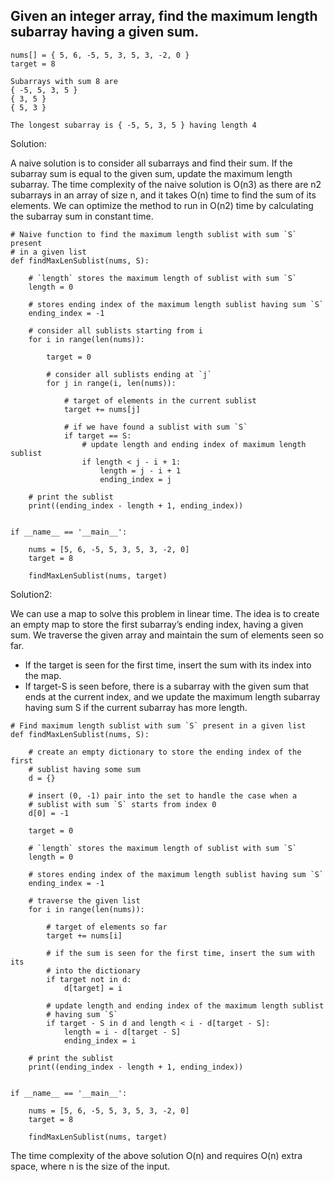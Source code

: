 ## Given an integer array, find the maximum length subarray having a given sum.
```
nums[] = { 5, 6, -5, 5, 3, 5, 3, -2, 0 }
target = 8  

Subarrays with sum 8 are 
{ -5, 5, 3, 5 }
{ 3, 5 }
{ 5, 3 } 

The longest subarray is { -5, 5, 3, 5 } having length 4
```

Solution:

A naive solution is to consider all subarrays and find their sum. If the subarray sum is equal to the given sum, update the maximum length subarray. The time complexity of the naive solution is O(n3) as there are n2 subarrays in an array of size n, and it takes O(n) time to find the sum of its elements. We can optimize the method to run in O(n2) time by calculating the subarray sum in constant time.

```
# Naive function to find the maximum length sublist with sum `S` present
# in a given list
def findMaxLenSublist(nums, S):
 
    # `length` stores the maximum length of sublist with sum `S`
    length = 0
 
    # stores ending index of the maximum length sublist having sum `S`
    ending_index = -1
 
    # consider all sublists starting from i
    for i in range(len(nums)):
 
        target = 0
 
        # consider all sublists ending at `j`
        for j in range(i, len(nums)):
 
            # target of elements in the current sublist
            target += nums[j]
 
            # if we have found a sublist with sum `S`
            if target == S:
                # update length and ending index of maximum length sublist
                if length < j - i + 1:
                    length = j - i + 1
                    ending_index = j
 
    # print the sublist
    print((ending_index - length + 1, ending_index))
 
 
if __name__ == '__main__':
 
    nums = [5, 6, -5, 5, 3, 5, 3, -2, 0]
    target = 8
 
    findMaxLenSublist(nums, target)
```
Solution2:

We can use a map to solve this problem in linear time. The idea is to create an empty map to store the first subarray’s ending index, having a given sum. We traverse the given array and maintain the sum of elements seen so far.

- If the target is seen for the first time, insert the sum with its index into the map.
- If target-S is seen before, there is a subarray with the given sum that ends at the current index, and we update the maximum length subarray having sum S if the current subarray has more length.

```
# Find maximum length sublist with sum `S` present in a given list
def findMaxLenSublist(nums, S):
 
    # create an empty dictionary to store the ending index of the first
    # sublist having some sum
    d = {}
 
    # insert (0, -1) pair into the set to handle the case when a
    # sublist with sum `S` starts from index 0
    d[0] = -1
 
    target = 0
 
    # `length` stores the maximum length of sublist with sum `S`
    length = 0
 
    # stores ending index of the maximum length sublist having sum `S`
    ending_index = -1
 
    # traverse the given list
    for i in range(len(nums)):
 
        # target of elements so far
        target += nums[i]
 
        # if the sum is seen for the first time, insert the sum with its
        # into the dictionary
        if target not in d:
            d[target] = i
 
        # update length and ending index of the maximum length sublist
        # having sum `S`
        if target - S in d and length < i - d[target - S]:
            length = i - d[target - S]
            ending_index = i
 
    # print the sublist
    print((ending_index - length + 1, ending_index))
 
 
if __name__ == '__main__':
 
    nums = [5, 6, -5, 5, 3, 5, 3, -2, 0]
    target = 8
 
    findMaxLenSublist(nums, target)
```
The time complexity of the above solution O(n) and requires O(n) extra space, where n is the size of the input.